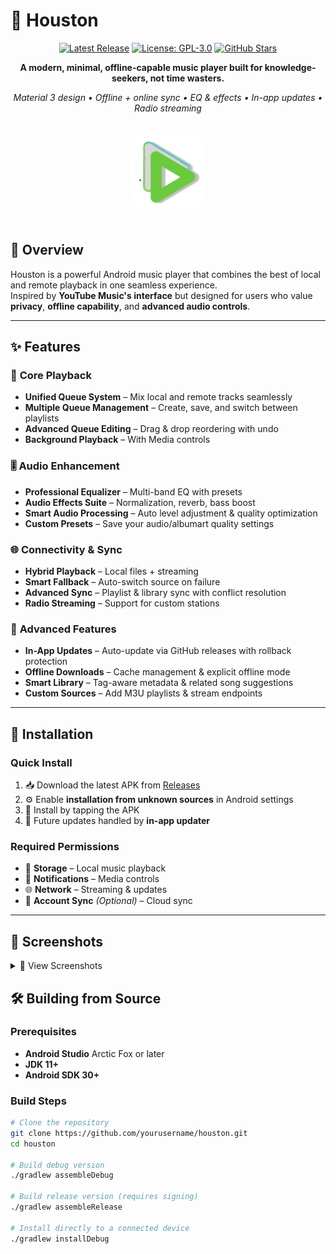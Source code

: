 # 🚀 Houston

<div align="center">

[![Latest Release](https://img.shields.io/github/v/release/golanpiyush/houston-app?label=Latest%20Release&style=for-the-badge&color=00D4AA)](https://github.com/golanpiyush/houston-app/releases/latest)
[![License: GPL-3.0](https://img.shields.io/badge/License-GPLv3-blue?style=for-the-badge)](https://github.com/golanpiyush/houston/blob/main/LICENSE)
[![GitHub Stars](https://img.shields.io/github/stars/golanpiyush/houston-app?style=for-the-badge&color=FFD700)](https://github.com/golanpiyush/houston-app/stars)


**A modern, minimal, offline-capable music player built for knowledge-seekers, not time wasters.**

*Material 3 design • Offline + online sync • EQ & effects • In-app updates • Radio streaming*

</div>
<div align="center">
  <img src="assets/icons/icon_launcher.png" alt="Houston App Icon" width="120" height="120" style="border-radius: 20px; margin: 20px 0;" />
</div>

## 🎯 Overview

Houston is a powerful Android music player that combines the best of local and remote playback in one seamless experience.  
Inspired by **YouTube Music's interface** but designed for users who value **privacy**, **offline capability**, and **advanced audio controls**.

---
## ✨ Features

### 🎵 **Core Playback**
- **Unified Queue System** – Mix local and remote tracks seamlessly
- **Multiple Queue Management** – Create, save, and switch between playlists
- **Advanced Queue Editing** – Drag & drop reordering with undo
- **Background Playback** – With Media controls 

### 🎚️ **Audio Enhancement**
- **Professional Equalizer** – Multi-band EQ with presets
- **Audio Effects Suite** – Normalization, reverb, bass boost
- **Smart Audio Processing** – Auto level adjustment & quality optimization
- **Custom Presets** – Save your audio/albumart quality settings

### 🌐 **Connectivity & Sync**
- **Hybrid Playback** – Local files + streaming
- **Smart Fallback** – Auto-switch source on failure
- **Advanced Sync** – Playlist & library sync with conflict resolution
- **Radio Streaming** – Support for custom stations

### 🔧 **Advanced Features**
- **In-App Updates** – Auto-update via GitHub releases with rollback protection
- **Offline Downloads** – Cache management & explicit offline mode
- **Smart Library** – Tag-aware metadata & related song suggestions
- **Custom Sources** – Add M3U playlists & stream endpoints

---

## 📱 Installation

### Quick Install
1. 📥 Download the latest APK from [Releases](https://github.com/yourusername/houston/releases/latest)
2. ⚙️ Enable **installation from unknown sources** in Android settings
3. 📲 Install by tapping the APK
4. 🔄 Future updates handled by **in-app updater**

### Required Permissions
- 📁 **Storage** – Local music playback
- 🔔 **Notifications** – Media controls
- 🌐 **Network** – Streaming & updates
- 🔐 **Account Sync** *(Optional)* – Cloud sync

---

## 🎨 Screenshots

<details>
<summary>📸 View Screenshots</summary>

<div align="center">
  <img src="assets/houstonhomescreen.jpg" alt="Home Screen" width="200" />
  <img src="assets/houstonplayerscreenwithsyncedlyrics.jpg" alt="Now Playing Screen" width="200" />
  <img src="assets/houstonrelatedsongsqueuescreen.jpg" alt="Queue Edit Screen" width="200" />
  <img src="assets/houstonsavedscreen.jpg" alt="Saved/Downloaded Screen" width="200" />
  <img src="assets/houstonsettingsscreen.jpg" alt="Settings Screen" width="200" />
</div>

</details>


## 🛠️ Building from Source

### Prerequisites
- **Android Studio** Arctic Fox or later
- **JDK 11+**
- **Android SDK 30+**

### Build Steps
```bash
# Clone the repository
git clone https://github.com/yourusername/houston.git
cd houston

# Build debug version
./gradlew assembleDebug

# Build release version (requires signing)
./gradlew assembleRelease

# Install directly to a connected device
./gradlew installDebug
